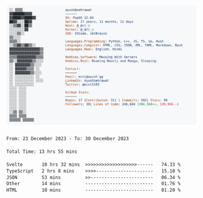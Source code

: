 <a href="https://github.com/AyushSehrawat/AyushSehrawat">
  <picture>
    <source media="(prefers-color-scheme: dark)" srcset="https://raw.githubusercontent.com/AyushSehrawat/AyushSehrawat/main/dark_mode.svg">
    <img alt="Andrew Grant's GitHub Profile README" src="https://raw.githubusercontent.com/AyushSehrawat/AyushSehrawat/main/light_mode.svg">
  </picture>
</a>

<!--START_SECTION:waka-->

```txt
From: 23 December 2023 - To: 30 December 2023

Total Time: 13 hrs 55 mins

Svelte       10 hrs 32 mins  >>>>>>>>>>>>>>>>>>>------   74.33 %
TypeScript   2 hrs 8 mins    >>>>---------------------   15.10 %
JSON         53 mins         >>-----------------------   06.34 %
Other        14 mins         -------------------------   01.76 %
HTML         10 mins         -------------------------   01.20 %
```

<!--END_SECTION:waka-->
